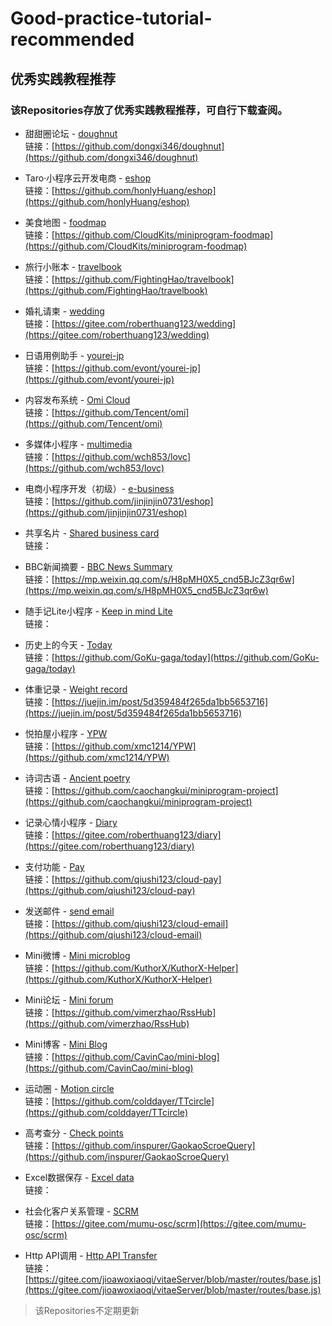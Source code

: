 # Good-practice-tutorial-recommended
## 优秀实践教程推荐
### 该Repositories存放了优秀实践教程推荐，可自行下载查阅。
- 甜甜圈论坛 - [doughnut](https://github.com/TencentCloudBase/Good-practice-tutorial-recommended/blob/master/doughnut%EF%BC%88%E7%94%9C%E7%94%9C%E5%9C%88%E8%AE%BA%E5%9D%9B%EF%BC%89)</br>
链接：[https://github.com/dongxi346/doughnut](https://github.com/dongxi346/doughnut)</br>

- Taro·小程序云开发电商 - [eshop](https://github.com/TencentCloudBase/Good-practice-tutorial-recommended/tree/master/eshop%EF%BC%88Taro%C2%B7%E5%B0%8F%E7%A8%8B%E5%BA%8F%E4%BA%91%E5%BC%80%E5%8F%91%E7%94%B5%E5%95%86%EF%BC%89)</br>
链接：[https://github.com/honlyHuang/eshop](https://github.com/honlyHuang/eshop)</br>

- 美食地图 - [foodmap](https://github.com/TencentCloudBase/Good-practice-tutorial-recommended/tree/master/foodmap%EF%BC%88%E7%BE%8E%E9%A3%9F%E5%9C%B0%E5%9B%BE%EF%BC%89)</br>
链接：[https://github.com/CloudKits/miniprogram-foodmap](https://github.com/CloudKits/miniprogram-foodmap)</br>

- 旅行小账本 - [travelbook](https://github.com/TencentCloudBase/Good-practice-tutorial-recommended/tree/master/travelbook%EF%BC%88%E6%97%85%E8%A1%8C%E5%B0%8F%E8%B4%A6%E6%9C%AC%EF%BC%89)</br>
链接：[https://github.com/FightingHao/travelbook](https://github.com/FightingHao/travelbook)</br>

- 婚礼请柬 - [wedding](https://github.com/TencentCloudBase/Good-practice-tutorial-recommended/tree/master/wedding%EF%BC%88%E5%A9%9A%E7%A4%BC%E8%AF%B7%E6%9F%AC%EF%BC%89)</br>
链接：[https://gitee.com/roberthuang123/wedding](https://gitee.com/roberthuang123/wedding)</br>

- 日语用例助手 - [yourei-jp](https://github.com/TencentCloudBase/Good-practice-tutorial-recommended/tree/master/yourei-jp%EF%BC%88%E6%97%A5%E8%AF%AD%E7%94%A8%E4%BE%8B%E5%8A%A9%E6%89%8B%EF%BC%89)</br>
链接：[https://github.com/evont/yourei-jp](https://github.com/evont/yourei-jp)</br>

- 内容发布系统 - [Omi Cloud](https://github.com/TencentCloudBase/Good-practice-tutorial-recommended/tree/master/Omi%20Cloud%EF%BC%88%E5%86%85%E5%AE%B9%E5%8F%91%E5%B8%83%E7%B3%BB%E7%BB%9F%EF%BC%89)</br>
链接：[https://github.com/Tencent/omi](https://github.com/Tencent/omi)</br>

- 多媒体小程序 - [multimedia](https://github.com/TencentCloudBase/Good-practice-tutorial-recommended/tree/master/multimedia%EF%BC%88%E5%A4%9A%E5%AA%92%E4%BD%93%E5%B0%8F%E7%A8%8B%E5%BA%8F%EF%BC%89)</br>
链接：[https://github.com/wch853/lovc](https://github.com/wch853/lovc)</br>

- 电商小程序开发（初级）- [e-business](https://github.com/TencentCloudBase/Good-practice-tutorial-recommended/tree/master/%E7%94%B5%E5%95%86%E5%B0%8F%E7%A8%8B%E5%BA%8F%E5%BC%80%E5%8F%91%EF%BC%88%E5%88%9D%E7%BA%A7%EF%BC%89)</br>
链接：[https://github.com/jinjinjin0731/eshop](https://github.com/jinjinjin0731/eshop)</br>

- 共享名片 - [Shared business card](https://github.com/TencentCloudBase/Good-practice-tutorial-recommended/tree/master/Shared%20business%20card%EF%BC%88%E5%85%B1%E4%BA%AB%E5%90%8D%E7%89%87%EF%BC%89)</br>
链接：</br>

- BBC新闻摘要 - [BBC News Summary](https://github.com/TencentCloudBase/Good-practice-tutorial-recommended/tree/master/BBC%20News%20Summary%EF%BC%88BBC%E6%96%B0%E9%97%BB%E6%91%98%E8%A6%81%EF%BC%89)</br>
链接：[https://mp.weixin.qq.com/s/H8pMH0X5_cnd5BJcZ3qr6w](https://mp.weixin.qq.com/s/H8pMH0X5_cnd5BJcZ3qr6w)</br>

- 随手记Lite小程序 - [Keep in mind Lite](https://github.com/TencentCloudBase/Good-practice-tutorial-recommended/tree/master/Keep%20in%20mind%20Lite%EF%BC%88%E9%9A%8F%E6%89%8B%E8%AE%B0Lite%E5%B0%8F%E7%A8%8B%E5%BA%8F%EF%BC%89)</br>
链接：</br>

- 历史上的今天 - [Today](https://github.com/TencentCloudBase/Good-practice-tutorial-recommended/tree/master/Today%EF%BC%88%E5%8E%86%E5%8F%B2%E4%B8%8A%E7%9A%84%E4%BB%8A%E5%A4%A9%EF%BC%89)</br>
链接：[https://github.com/GoKu-gaga/today](https://github.com/GoKu-gaga/today)</br>

- 体重记录 - [Weight record](https://github.com/TencentCloudBase/Good-practice-tutorial-recommended/tree/master/Weight%20record%EF%BC%88%E4%BD%93%E9%87%8D%E8%AE%B0%E5%BD%95%EF%BC%89)</br>
链接：[https://juejin.im/post/5d359484f265da1bb5653716](https://juejin.im/post/5d359484f265da1bb5653716)</br>

- 悦拍屋小程序 - [YPW](https://github.com/TencentCloudBase/Good-practice-tutorial-recommended/tree/master/YPW%EF%BC%88%E6%82%A6%E6%8B%8D%E5%B1%8B%E5%B0%8F%E7%A8%8B%E5%BA%8F%EF%BC%89)</br>
链接：[https://github.com/xmc1214/YPW](https://github.com/xmc1214/YPW)</br>

- 诗词古语 - [Ancient poetry](https://github.com/TencentCloudBase/Good-practice-tutorial-recommended/tree/master/Ancient%20poetry%EF%BC%88%E8%AF%97%E8%AF%8D%E5%8F%A4%E8%AF%AD%EF%BC%89)</br>
链接：[https://github.com/caochangkui/miniprogram-project](https://github.com/caochangkui/miniprogram-project)</br>

- 记录心情小程序 - [Diary](https://github.com/TencentCloudBase/Good-practice-tutorial-recommended/tree/master/Diary%EF%BC%88%E8%AE%B0%E5%BD%95%E5%BF%83%E6%83%85%E5%B0%8F%E7%A8%8B%E5%BA%8F%EF%BC%89)</br>
链接：[https://gitee.com/roberthuang123/diary](https://gitee.com/roberthuang123/diary)</br>

- 支付功能 - [Pay](https://github.com/TencentCloudBase/Good-practice-tutorial-recommended/tree/master/Pay%EF%BC%88%E6%94%AF%E4%BB%98%E5%8A%9F%E8%83%BD%EF%BC%89)</br>
链接：[https://github.com/qiushi123/cloud-pay](https://github.com/qiushi123/cloud-pay)</br>

- 发送邮件 - [send email](https://github.com/TencentCloudBase/Good-practice-tutorial-recommended/tree/master/send%20email%EF%BC%88%E5%8F%91%E9%80%81%E9%82%AE%E4%BB%B6%EF%BC%89)</br>
链接：[https://github.com/qiushi123/cloud-email](https://github.com/qiushi123/cloud-email)</br>

- Mini微博 - [Mini microblog](https://github.com/TencentCloudBase/Good-practice-tutorial-recommended/tree/master/Mini%20microblog%EF%BC%88%E8%BF%B7%E4%BD%A0%E5%BE%AE%E5%8D%9A%EF%BC%89)</br>
链接：[https://github.com/KuthorX/KuthorX-Helper](https://github.com/KuthorX/KuthorX-Helper)</br>

- Mini论坛 - [Mini forum](https://github.com/TencentCloudBase/Good-practice-tutorial-recommended/tree/master/Mini%20forum%EF%BC%88Mini%E8%AE%BA%E5%9D%9B%EF%BC%89)</br>
链接：[https://github.com/vimerzhao/RssHub](https://github.com/vimerzhao/RssHub)</br>

- Mini博客 - [Mini Blog](https://github.com/TencentCloudBase/Good-practice-tutorial-recommended/tree/master/Mini%20Blog%EF%BC%88Mini%E5%8D%9A%E5%AE%A2%EF%BC%89)</br>
链接：[https://github.com/CavinCao/mini-blog](https://github.com/CavinCao/mini-blog)</br>

- 运动圈 - [Motion circle](https://github.com/TencentCloudBase/Good-practice-tutorial-recommended/tree/master/Motion%20circle%EF%BC%88%E8%BF%90%E5%8A%A8%E5%9C%88%EF%BC%89)</br>
链接：[https://github.com/colddayer/TTcircle](https://github.com/colddayer/TTcircle)</br>

- 高考查分 - [Check points](https://github.com/TencentCloudBase/Good-practice-tutorial-recommended/tree/master/Check%20points%EF%BC%88%E9%AB%98%E8%80%83%E6%9F%A5%E5%88%86%EF%BC%89)</br>
链接：[https://github.com/inspurer/GaokaoScroeQuery](https://github.com/inspurer/GaokaoScroeQuery)</br>

- Excel数据保存 - [Excel data](https://github.com/TencentCloudBase/Good-practice-tutorial-recommended/tree/master/Excel%20data%EF%BC%88Excel%E6%95%B0%E6%8D%AE%E4%BF%9D%E5%AD%98%EF%BC%89)</br>
链接：</br>

- 社会化客户关系管理 - [SCRM](https://github.com/TencentCloudBase/Good-practice-tutorial-recommended/tree/master/SCRM%EF%BC%88%E7%A4%BE%E4%BC%9A%E5%8C%96%E5%AE%A2%E6%88%B7%E5%85%B3%E7%B3%BB%E7%AE%A1%E7%90%86%EF%BC%89)</br>
链接：[https://gitee.com/mumu-osc/scrm](https://gitee.com/mumu-osc/scrm)</br>

- Http API调用 - [Http API Transfer](https://github.com/TencentCloudBase/Good-practice-tutorial-recommended/tree/master/Http%20API%20Transfer%EF%BC%88Http%20API%E8%B0%83%E7%94%A8%EF%BC%89)</br>
链接：[https://gitee.com/jioawoxiaoqi/vitaeServer/blob/master/routes/base.js](https://gitee.com/jioawoxiaoqi/vitaeServer/blob/master/routes/base.js)</br>

>该Repositories不定期更新

